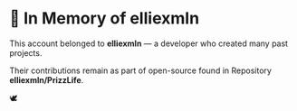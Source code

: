 # 🌿 In Memory of elliexmln

This account belonged to **elliexmln** — a developer who created many past projects.

Their contributions remain as part of open-source found in Repository **elliexmln/PrizzLife**.

🕊️
